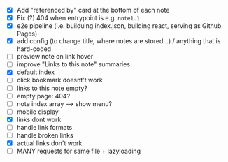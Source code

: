 - [x] Add "referenced by" card at the bottom of each note
- [x] Fix (?) 404 when entrypoint is e.g. `note1.1`
- [x] e2e pipeline (i.e. builduing index.json, building react, serving as Github Pages)
- [x] add config (to change title, where notes are stored...) / anything that is hard-coded
- [ ] preview note on link hover
- [ ] improve "Links to this note" summaries
- [x] default index
- [ ] click bookmark doesnt't work
- [ ] links to this note empty?
- [ ] empty page: 404?
- [ ] note index array --> show menu?
- [ ] mobile display
- [x] links dont work
- [ ] handle link formats
- [ ] handle broken links
- [x] actual links don't work
- [ ] MANY requests for same file + lazyloading
